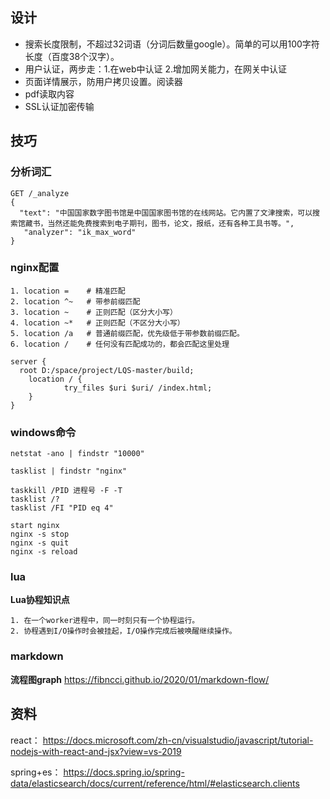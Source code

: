 ## 设计
- 搜索长度限制，不超过32词语（分词后数量google）。简单的可以用100字符长度（百度38个汉字）。
- 用户认证，两步走：1.在web中认证  2.增加网关能力，在网关中认证
- 页面详情展示，防用户拷贝设置。阅读器
- pdf读取内容
- SSL认证加密传输

## 技巧
### 分析词汇
~~~
GET /_analyze
{
  "text": "中国国家数字图书馆是中国国家图书馆的在线网站。它内置了文津搜索，可以搜索馆藏书，当然还能免费搜索到电子期刊，图书，论文，报纸，还有各种工具书等。",
   "analyzer": "ik_max_word"
}
~~~

### nginx配置
~~~
1. location =    # 精准匹配
2. location ^~   # 带参前缀匹配
3. location ~    # 正则匹配（区分大小写）
4. location ~*   # 正则匹配（不区分大小写）
5. location /a   # 普通前缀匹配，优先级低于带参数前缀匹配。
6. location /    # 任何没有匹配成功的，都会匹配这里处理

server {
  root D:/space/project/LQS-master/build;
	location / {
			try_files $uri $uri/ /index.html;
	}
}
~~~

### windows命令
~~~
netstat -ano | findstr "10000"

tasklist | findstr "nginx"

taskkill /PID 进程号 -F -T
tasklist /?
tasklist /FI "PID eq 4"

start nginx
nginx -s stop
nginx -s quit
nginx -s reload
~~~

### lua
**Lua协程知识点**
~~~
1. 在一个worker进程中，同一时刻只有一个协程运行。
2. 协程遇到I/O操作时会被挂起，I/O操作完成后被唤醒继续操作。
~~~

### markdown
**流程图graph** https://fibncci.github.io/2020/01/markdown-flow/

## 资料
react： https://docs.microsoft.com/zh-cn/visualstudio/javascript/tutorial-nodejs-with-react-and-jsx?view=vs-2019

spring+es： https://docs.spring.io/spring-data/elasticsearch/docs/current/reference/html/#elasticsearch.clients
